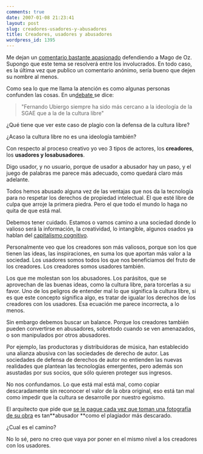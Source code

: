 ```yaml
---
comments: true
date: 2007-01-08 21:23:41
layout: post
slug: creadores-usadores-y-abusadores
title: Creadores, usadores y abusadores
wordpress_id: 1395
---
```


Me dejan un [comentario bastante apasionado](http://replay.waybackmachine.org/20071028065000/http://www.lnds.net/2007/01/el_plagio_de_mago_de_oz.html#comment-9544) defendiendo a Mago de Oz. Supongo que este tema se resolverá entre los involucrados. En todo caso, es la última vez que publico un comentario anónimo, sería bueno que dejen su nombre al menos.

Como sea lo que me llama la atención es como algunas personas confunden las cosas. En un[debate ](http://replay.waybackmachine.org/20071028065000/http://meneame.net/story/mago-oz-plagia-cantautor-chileno#comment-7)se dice:


> "Fernando Ubiergo siempre ha sido más cercano a la ideología de la SGAE que a la de la cultura libre"


¿Qué tiene que ver este caso de plagio con la defensa de la cultura libre?

¿Acaso la cultura libre no es una ideología también?

Con respecto al proceso creativo yo veo 3 tipos de actores, los **creadores**, los **usadores **y los**abusadores**.

Digo usador, y no usuario, porque de usador a abusador hay un paso, y el juego de palabras me parece más adecuado, como quedará claro más adelante.

Todos hemos abusado alguna vez de las ventajas que nos da la tecnología para no respetar los derechos de propiedad intelectual. El que esté libre de culpa que arroje la primera piedra. Pero el que todo el mundo lo haga no quita de que está mal.

Debemos tener cuidado. Estamos o vamos camino a una sociedad donde lo valioso será la información, la creatividad, lo intangible, algunos osados ya hablan del [capitalismo cognitivo](http://replay.waybackmachine.org/20071028065000/http://www.ricardodiaz.org/archives/2006/10/adios_carlos_ma.html).

Personalmente veo que los creadores son más valiosos, porque son los que tienen las ideas, las inspiraciones, en suma los que aportan más valor a la sociedad. Los usadores somos todos los que nos beneficiamos del fruto de los creadores. Los creadores somos usadores también.

Los que me molestan son los abusadores. Los parásitos, que se aprovechan de las buenas ideas, como la cultura libre, para torcerlas a su favor. Uno de los peligros de entender mal lo que significa la cultura libre, si es que este concepto significa algo, es tratar de igualar los derechos de los creadores con los usadores. Esa ecuación me parece incorrecta, a lo menos.

Sin embargo debemos buscar un balance. Porque los creadores también pueden convertirse en abusadores, sobretodo cuando se ven amenazados, o son manipulados por otros abusadores.

Por ejemplo, las productoras y distribuidoras de música, han establecido una alianza abusiva con las sociedades de derecho de autor. Las sociedades de defensa de derechos de autor no entienden las nuevas realidades que plantean las tecnologías emergentes, pero además son asustadas por sus socios, que sólo quieren proteger sus ingresos.

No nos confundamos. Lo que está mal está mal, como copiar descaradamente sin reconocer el valor de la obra original, eso está tan mal como impedir que la cultura se desarrolle por nuestro egoismo.

El arquitecto que pide que [se le pague cada vez que toman una fotografía de su obra](http://replay.waybackmachine.org/20071028065000/http://www.pitodoble.com/2006/07/18/monumentos-con-derechos-de-autor/) es tan**abusador **como el plagiador más descarado.

¿Cual es el camino?

No lo sé, pero no creo que vaya por poner en el mismo nivel a los creadores con los usadores.
